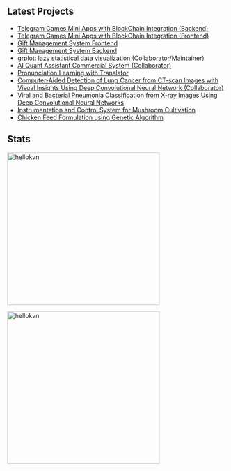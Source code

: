 ## Latest Projects
- [Telegram Games Mini Apps with BlockChain Integration (Backend)](https://github.com/renardelyon/telegram-clicker-games-be)
- [Telegram Games Mini Apps with BlockChain Integration (Frontend)](https://github.com/renardelyon/telegram-clicker-games-fe)
- [Gift Management System Frontend](https://github.com/renardelyon/SUT-web)
- [Gift Management System Backend](https://github.com/renardelyon/sut-gateway-go)
- [grplot: lazy statistical data visualization (Collaborator/Maintainer)](https://github.com/ghiffaryr/grplot)
- [AI Quant Assistant Commercial System (Collaborator)](https://github.com/ghiffaryr/AIQuantAssistant)
- [Pronunciation Learning with Translator](https://github.com/icksannugrahaa/Pronunciation-Learning-with-Translator)
- [Computer-Aided Detection of Lung Cancer from CT-scan Images with Visual Insights Using Deep Convolutional Neural Network (Collaborator)](https://github.com/ghiffaryr/lung_cancer_detection)
- [Viral and Bacterial Pneumonia Classification from X-ray Images Using Deep Convolutional Neural Networks](https://github.com/renardelyon/viral-bacterial-pneumonia-classification)
- [Instrumentation and Control System for Mushroom Cultivation](https://github.com/renardelyon/Capstone-Project)
- [Chicken Feed Formulation using Genetic Algorithm](https://github.com/renardelyon/Feed-Formulation)

## Stats
<p>
  <img width="350px" src="https://github-readme-stats.vercel.app/api/top-langs/?username=renardelyon&layout=compact&langs_count=20&show_icons=true&theme=tokyonight&locale=en&hide_border=true" alt="hellokvn" />
</p>

<p>
  <img width="350px" src="https://github-readme-stats.vercel.app/api?username=renardelyon&show_icons=true&theme=tokyonight&locale=en&hide_border=true" alt="hellokvn" />
</p>
